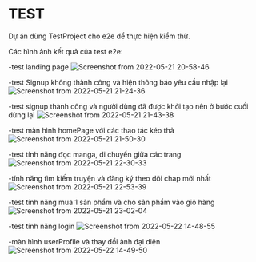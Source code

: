 # TEST

Dự án dùng TestProject cho e2e để thực hiện kiểm thử.

Các hình ảnh kết quả của test e2e:

-test landing page
![Screenshot from 2022-05-21 20-58-46](https://user-images.githubusercontent.com/61539998/169684301-85881dfb-fbde-42d5-970a-13f68600891c.png)

-test Signup không thành công và hiện thông báo yêu cầu nhập lại
![Screenshot from 2022-05-21 21-24-36](https://user-images.githubusercontent.com/61539998/169684304-58182d59-c8b2-4819-9a24-01efd0b056c4.png)

-test signup thành công và người dùng đã được khởi tạo nên ở bước cuối dừng lại
![Screenshot from 2022-05-21 21-43-38](https://user-images.githubusercontent.com/61539998/169684305-44fc5afd-107c-4e24-85cf-08fe6109430a.png)

-test màn hình homePage với các thao tác kéo thả
![Screenshot from 2022-05-21 21-50-30](https://user-images.githubusercontent.com/61539998/169684307-53bb751e-bf22-4e87-a7cd-eacb0339bd61.png)

-test tính năng đọc manga, di chuyển giữa các trang 
![Screenshot from 2022-05-21 22-30-33](https://user-images.githubusercontent.com/61539998/169684310-8c518c06-437c-4aeb-99ed-08ce0c4ddc84.png)

-tính năng tìm kiếm truyện và đăng ký theo dõi chap mới nhất
![Screenshot from 2022-05-21 22-53-39](https://user-images.githubusercontent.com/61539998/169684312-1ab47c2a-f682-4498-9656-1fd0e79999da.png)

-test tính năng mua 1 sản phẩm và cho sản phẩm vào giỏ hàng
![Screenshot from 2022-05-21 23-02-04](https://user-images.githubusercontent.com/61539998/169684317-d9019e16-0856-4a26-9c7c-93ba5713b66d.png)

-test tính năng login
![Screenshot from 2022-05-22 14-48-55](https://user-images.githubusercontent.com/61539998/169684591-d4406821-1f13-401e-80a6-cd4630e3b172.png)


-màn hình userProfile và thay đổi ảnh đại diện
![Screenshot from 2022-05-22 14-49-50](https://user-images.githubusercontent.com/61539998/169684632-9be44947-06dd-486a-b35c-e651e68f3fc3.png)
